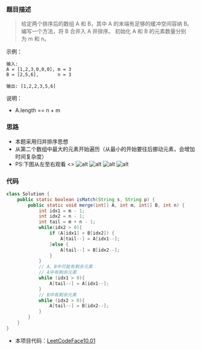 ### 题目描述

> 给定两个排序后的数组 A 和 B，其中 A 的末端有足够的缓冲空间容纳 B。 编写一个方法，将 B 合并入 A 并排序。
  初始化 A 和 B 的元素数量分别为 m 和 n。

示例：
```
输入:
A = [1,2,3,0,0,0], m = 3
B = [2,5,6],       n = 3

输出: [1,2,2,3,5,6]
```
说明：
- A.length == n + m

### 思路
- 本题采用归并排序思想
- 从第二个数组中最大的元素开始遍历（从最小的开始要往后挪动元素，会增加时间复杂度）
- PS:下图从左至右观看
<>
![alt](https://hbimg.huabanimg.com/357141ebd03d33b870bb1941a073965516d5e1584858-P4a7GR)
![alt](https://hbimg.huabanimg.com/192ab0f59791ec263208ce4bbb877598fb6ea9ab62d4-nWaFku)
![alt](https://hbimg.huabanimg.com/ea50a4555382897c12c720ed6b9fd53cf14eb61e7125-U3y2bm)
![alt](https://hbimg.huabanimg.com/bae4405771e31f5d9eb0f4594e3ff95687c89222a916-HU2tqV)

### 代码
```java
class Solution {
    public static boolean isMatch(String s, String p) {
        public static void merge(int[] A, int m, int[] B, int n) {
            int idx1 = m - 1;
            int idx2 = n - 1;
            int tail = m + n - 1;
            while(idx2 > 0){
                if (A[idx1] > B[idx2]) {
                    A[tail--] = A[idx1--];
                }else {
                    A[tail--] = B[idx2--];
                }
            }
            // A、B中可能有剩余元素
            // A中有剩余元素
            while (idx1 > 0){
                A[tail--] = A[idx1--];
            }
            // B中有剩余元素
            while (idx2 > 0){
                A[tail--] = B[idx2--];
            }    
        }
    }
}
```

- 本项目代码：[LeetCodeFace10.01](https://github.com/HelloSummer5/LeetCodeDemo/blob/master/src/com/leetcode/array/LeetCodeFace10_01.java "悬停显示")
